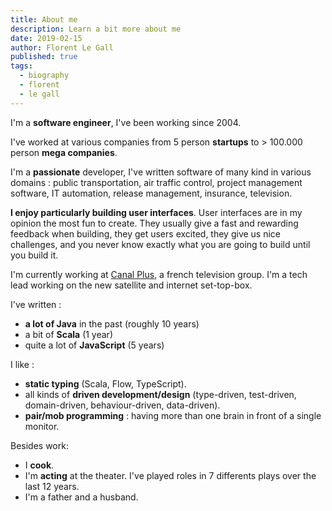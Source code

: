 ```yaml
---
title: About me
description: Learn a bit more about me
date: 2019-02-15
author: Florent Le Gall
published: true
tags:
  - biography
  - florent
  - le gall
---
```


I'm a **software engineer**, I've been working since 2004.

I've worked at various companies from 5 person **startups** to > 100.000 person **mega companies**.

I'm a **passionate** developer, I've written software of many kind in various domains : public transportation, air traffic control, project management software, IT automation, release management, insurance, television.

**I enjoy particularly building user interfaces**. User interfaces are in my opinion the most fun to create. They usually give a fast and rewarding feedback when building, they get users excited, they give us nice challenges, and you never know exactly what you are going to build until you build it.

I'm currently working at [Canal Plus](https://www.mycanal.fr/), a french television group. I'm a tech lead working on the new satellite and internet set-top-box.

I've written :

- **a lot of Java** in the past (roughly 10 years)
- a bit of **Scala** (1 year)
- quite a lot of **JavaScript** (5 years)

I like :

- **static typing** (Scala, Flow, TypeScript).
- all kinds of **driven development/design** (type-driven, test-driven, domain-driven, behaviour-driven, data-driven).
- **pair/mob programming** : having more than one brain in front of a single monitor.

Besides work:

- I **cook**.
- I'm **acting** at the theater. I've played roles in 7 differents plays over the last 12 years.
- I'm a father and a husband.
